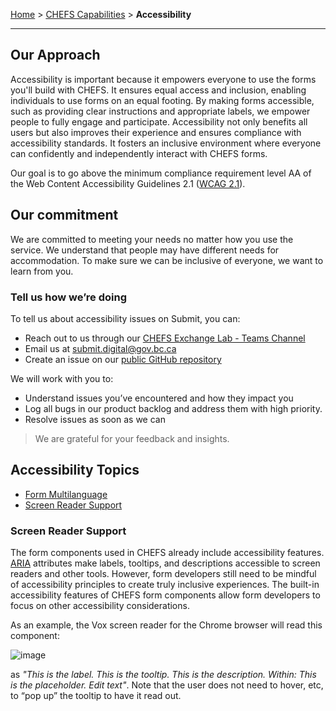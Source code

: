 [Home](.) > [CHEFS Capabilities](CHEFS-Capabilities) > **Accessibility** 
***  
## Our Approach 
Accessibility is important because it empowers everyone to use the forms you'll build with CHEFS. It ensures equal access and inclusion, enabling individuals to use forms on an equal footing. By making forms accessible, such as providing clear instructions and appropriate labels, we empower people to fully engage and participate. Accessibility not only benefits all users but also improves their experience and ensures compliance with accessibility standards. It fosters an inclusive environment where everyone can confidently and independently interact with CHEFS forms.  

Our goal is to go above the minimum compliance requirement level AA of the Web Content Accessibility Guidelines 2.1 ([WCAG 2.1](https://www.w3.org/TR/WCAG21/)).

## Our commitment  

We are committed to meeting your needs no matter how you use the service. We understand that people may have different needs for accommodation. To make sure we can be inclusive of everyone, we want to learn from you.

### Tell us how we’re doing
To tell us about accessibility issues on Submit, you can:

* Reach out to us through our [CHEFS Exchange Lab - Teams Channel](https://teams.microsoft.com/l/channel/19%3a34b9d4b4deb54eebaa9be8bc1ccf02f7%40thread.tacv2/CHEFS%2520(Exchange%2520Lab%2520Team)?groupId=bef8086f-20c7-43a4-bd07-29ce764e818c&tenantId=6fdb5200-3d0d-4a8a-b036-d3685e359adc)   
* Email us at [submit.digital@gov.bc.ca](mailto:submit.digital@gov.bc.ca)  
* Create an issue on our [public GitHub repository](https://github.com/bcgov/common-hosted-form-service/issues/new?assignees=&labels=&projects=&template=bug_report.md&title=)  

We will work with you to:

* Understand issues you’ve encountered and how they impact you
* Log all bugs in our product backlog and address them with high priority.
* Resolve issues as soon as we can 

> We are grateful for your feedback and insights.

## Accessibility Topics  

- [Form Multilanguage](Form-Multilanguage) 
- [Screen Reader Support](Accessibility#screen-reader-support)

### Screen Reader Support  
  
The form components used in CHEFS already include accessibility features. [ARIA](https://en.wikipedia.org/wiki/WAI-ARIA) attributes make labels, tooltips, and descriptions accessible to screen readers and other tools. However, form developers still need to be mindful of accessibility principles to create truly inclusive experiences. The built-in accessibility features of CHEFS form components allow form developers to focus on other accessibility considerations.

As an example, the Vox screen reader for the Chrome browser will read this component:

![image](https://github.com/bcgov/common-hosted-form-service/assets/35532993/9efc6897-ee4e-437e-9eb5-4ee88157c137)

as _"This is the label. This is the tooltip. This is the description. Within: This is the placeholder. Edit text"_. Note that the user does not need to hover, etc, to “pop up” the tooltip to have it read out.